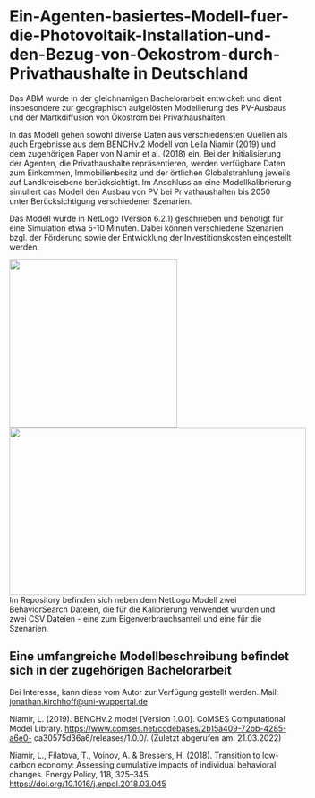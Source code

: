 # Ein-Agenten-basiertes-Modell-fuer-die-Photovoltaik-Installation-und-den-Bezug-von-Oekostrom-durch-Privathaushalte in Deutschland
Das ABM wurde in der gleichnamigen Bachelorarbeit entwickelt und dient insbesondere zur geographisch aufgelösten Modellierung des PV-Ausbaus und der Martkdiffusion von Ökostrom bei Privathaushalten.

In das Modell gehen sowohl diverse Daten aus verschiedensten Quellen als auch Ergebnisse aus dem BENCHv.2 Modell von Leila Niamir (2019) und dem zugehörigen Paper von Niamir et al. (2018) ein. Bei der Initialisierung der Agenten, die Privathaushalte repräsentieren, werden verfügbare Daten zum Einkommen, Immobilienbesitz und der örtlichen Globalstrahlung jeweils auf Landkreisebene berücksichtigt. Im Anschluss an eine Modellkalibrierung simuliert das Modell den Ausbau von PV bei Privathaushalten bis 2050 unter Berücksichtigung verschiedener Szenarien.

Das Modell wurde in NetLogo (Version 6.2.1) geschrieben und benötigt für eine Simulation etwa 5-10 Minuten. Dabei können verschiedene Szenarien bzgl. der Förderung sowie der Entwicklung der Investitionskosten eingestellt werden.
<div style="width:830; height: 600">
<img src="https://user-images.githubusercontent.com/77612325/159860246-79c3acf8-acc1-4b43-b812-9d980fbbeed9.png" height="300" width="300" >


<img src="https://user-images.githubusercontent.com/77612325/159858613-5bb2c7ad-7538-42ca-a0df-b34ea47da1cb.png" height="300" width="530" >

</div>
Im Repository befinden sich neben dem NetLogo Modell zwei BehaviorSearch Dateien, die für die Kalibrierung verwendet wurden und zwei CSV Dateien - eine zum Eigenverbrauchsanteil und eine für die Szenarien.



## Eine umfangreiche Modellbeschreibung befindet sich in der zugehörigen Bachelorarbeit
Bei Interesse, kann diese vom Autor zur Verfügung gestellt werden. Mail: jonathan.kirchhoff@uni-wuppertal.de 

Niamir, L. (2019). BENCHv.2 model [Version 1.0.0]. CoMSES Computational Model
Library. https://www.comses.net/codebases/2b15a409-72bb-4285-a6e0-
ca30575d36a6/releases/1.0.0/. (Zuletzt abgerufen am: 21.03.2022)

Niamir, L., Filatova, T., Voinov, A. & Bressers, H. (2018). Transition to low-carbon
economy: Assessing cumulative impacts of individual behavioral changes.
Energy Policy, 118, 325–345. https://doi.org/10.1016/j.enpol.2018.03.045 
